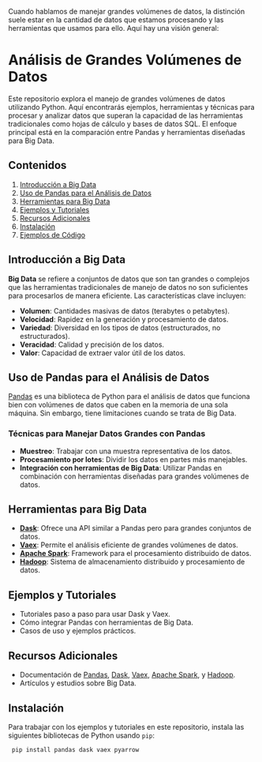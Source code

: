 Cuando hablamos de manejar grandes volúmenes de datos, la distinción suele estar en la cantidad de datos que estamos procesando y las herramientas que usamos para ello. Aquí hay una visión general:

# Análisis de Grandes Volúmenes de Datos

Este repositorio explora el manejo de grandes volúmenes de datos utilizando Python. Aquí encontrarás ejemplos, herramientas y técnicas para procesar y analizar datos que superan la capacidad de las herramientas tradicionales como hojas de cálculo y bases de datos SQL. El enfoque principal está en la comparación entre Pandas y herramientas diseñadas para Big Data.

## Contenidos

1. [Introducción a Big Data](#introducción-a-big-data)
2. [Uso de Pandas para el Análisis de Datos](#uso-de-pandas-para-el-análisis-de-datos)
3. [Herramientas para Big Data](#herramientas-para-big-data)
4. [Ejemplos y Tutoriales](#ejemplos-y-tutoriales)
5. [Recursos Adicionales](#recursos-adicionales)
6. [Instalación](#instalación)
7. [Ejemplos de Código](#ejemplos-de-código)

## Introducción a Big Data

**Big Data** se refiere a conjuntos de datos que son tan grandes o complejos que las herramientas tradicionales de manejo de datos no son suficientes para procesarlos de manera eficiente. Las características clave incluyen:

- **Volumen**: Cantidades masivas de datos (terabytes o petabytes).
- **Velocidad**: Rapidez en la generación y procesamiento de datos.
- **Variedad**: Diversidad en los tipos de datos (estructurados, no estructurados).
- **Veracidad**: Calidad y precisión de los datos.
- **Valor**: Capacidad de extraer valor útil de los datos.

## Uso de Pandas para el Análisis de Datos

[Pandas](https://pandas.pydata.org/) es una biblioteca de Python para el análisis de datos que funciona bien con volúmenes de datos que caben en la memoria de una sola máquina. Sin embargo, tiene limitaciones cuando se trata de Big Data.

### Técnicas para Manejar Datos Grandes con Pandas

- **Muestreo**: Trabajar con una muestra representativa de los datos.
- **Procesamiento por lotes**: Dividir los datos en partes más manejables.
- **Integración con herramientas de Big Data**: Utilizar Pandas en combinación con herramientas diseñadas para grandes volúmenes de datos.

## Herramientas para Big Data

- **[Dask](https://dask.org/)**: Ofrece una API similar a Pandas pero para grandes conjuntos de datos.
- **[Vaex](https://vaex.io/)**: Permite el análisis eficiente de grandes volúmenes de datos.
- **[Apache Spark](https://spark.apache.org/)**: Framework para el procesamiento distribuido de datos.
- **[Hadoop](https://hadoop.apache.org/)**: Sistema de almacenamiento distribuido y procesamiento de datos.

## Ejemplos y Tutoriales

- Tutoriales paso a paso para usar Dask y Vaex.
- Cómo integrar Pandas con herramientas de Big Data.
- Casos de uso y ejemplos prácticos.

## Recursos Adicionales

- Documentación de [Pandas](https://pandas.pydata.org/pandas-docs/stable/), [Dask](https://docs.dask.org/en/latest/), [Vaex](https://vaex.io/docs/), [Apache Spark](https://spark.apache.org/docs/latest/), y [Hadoop](https://hadoop.apache.org/docs/current/).
- Artículos y estudios sobre Big Data.

## Instalación

Para trabajar con los ejemplos y tutoriales en este repositorio, instala las siguientes bibliotecas de Python usando `pip`:

```bash
 pip install pandas dask vaex pyarrow
